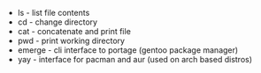 - ls - list file contents
- cd - change directory
- cat - concatenate and print file
- pwd - print working directory
- emerge - cli interface to portage (gentoo package manager)
- yay - interface for pacman and aur (used on arch based distros)
